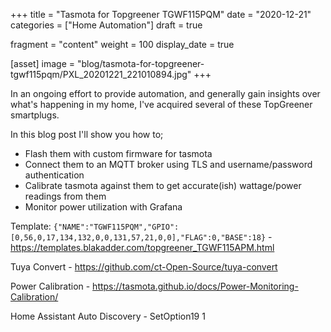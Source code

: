 +++
title = "Tasmota for Topgreener TGWF115PQM"
date = "2020-12-21"
categories = ["Home Automation"]
draft = true

fragment = "content"
weight = 100
display_date = true

[asset]
  image = "blog/tasmota-for-topgreener-tgwf115pqm/PXL_20201221_221010894.jpg"
+++

In an ongoing effort to provide automation, and generally gain insights over what's happening in my home, I've acquired several of these TopGreener smartplugs.

In this blog post I'll show you how to;
* Flash them with custom firmware for tasmota
* Connect them to an MQTT broker using TLS and username/password authentication
* Calibrate tasmota against them to get accurate(ish) wattage/power readings from them
* Monitor power utilization with Grafana

Template: `{"NAME":"TGWF115PQM","GPIO":[0,56,0,17,134,132,0,0,131,57,21,0,0],"FLAG":0,"BASE":18}` - https://templates.blakadder.com/topgreener_TGWF115APM.html

Tuya Convert - https://github.com/ct-Open-Source/tuya-convert

Power Calibration - https://tasmota.github.io/docs/Power-Monitoring-Calibration/

Home Assistant Auto Discovery - SetOption19 1
